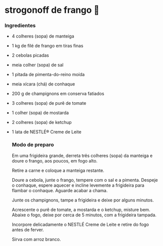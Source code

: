 # strogonoff de frango :chicken:

### Ingredientes

- 4 colheres (sopa) de manteiga

- 1 kg de filé de frango em tiras finas

- 2 cebolas picadas

- meia colher (sopa) de sal

- 1 pitada de pimenta-do-reino moída

- meia xícara (chá) de conhaque

- 200 g de champignons em conserva fatiados

- 3 colheres (sopa) de purê de tomate

- 1 colher (sopa) de mostarda

- 2 colheres (sopa) de ketchup

- 1 lata de NESTLÉ® Creme de Leite

  ### Modo de preparo

  Em uma frigideira grande, derreta três colheres (sopa) da manteiga e doure o frango, aos poucos, em fogo alto.

  Retire a carne e coloque a manteiga restante.

  Doure a cebola, junte o frango, tempere com o sal e a pimenta. Despeje o conhaque, espere aquecer e incline levemente a frigideira para flambar o conhaque. Aguarde acabar a chama.

  Junte os champignons, tampe a frigideira e deixe por alguns minutos.

  Acrescente o purê de tomate, a mostarda e o ketchup, misture bem. Abaixe o fogo, deixe por cerca de 5 minutos, com a frigideira tampada.

  Incorpore delicadamente o NESTLÉ Creme de Leite e retire do fogo antes de ferver.

  Sirva com arroz branco.

  

  